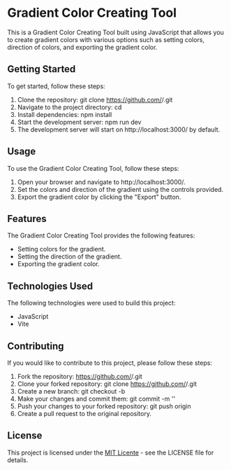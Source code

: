 # Gradient Color Creating Tool
This is a Gradient Color Creating Tool built using JavaScript that allows you to create gradient colors with various options such as setting colors, direction of colors, and exporting the gradient color.

## Getting Started
To get started, follow these steps:

1. Clone the repository: git clone https://github.com/<username>/<repository-name>.git
2. Navigate to the project directory: cd <repository-name>
3. Install dependencies: npm install
4. Start the development server: npm run dev
5. The development server will start on http://localhost:3000/ by default.

## Usage
To use the Gradient Color Creating Tool, follow these steps:

1. Open your browser and navigate to http://localhost:3000/.
2. Set the colors and direction of the gradient using the controls provided.
3. Export the gradient color by clicking the "Export" button.

  
## Features
The Gradient Color Creating Tool provides the following features:

- Setting colors for the gradient.
- Setting the direction of the gradient.
- Exporting the gradient color.


## Technologies Used
The following technologies were used to build this project:

- JavaScript
- Vite


## Contributing
If you would like to contribute to this project, please follow these steps:

1. Fork the repository: https://github.com/<username>/<repository-name>.git
2. Clone your forked repository: git clone https://github.com/<your-username>/<repository-name>.git
3. Create a new branch: git checkout -b <branch-name>
4. Make your changes and commit them: git commit -m '<commit-message>'
5. Push your changes to your forked repository: git push origin <branch-name>
6. Create a pull request to the original repository.


## License
This project is licensed under the [MIT Licente]('https://opensource.org/license/mit/') - see the LICENSE file for details.
